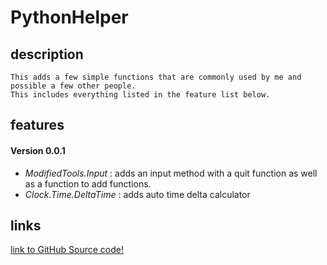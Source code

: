 # PythonHelper

## description
    This adds a few simple functions that are commonly used by me and possible a few other people.
    This includes everything listed in the feature list below.

## features

#### Version 0.0.1
-  _ModifiedTools.Input_ : adds an input method with a quit function as well as a function to add functions.
- _Clock.Time.DeltaTime_ : adds auto time delta calculator

## links
[link to GitHub Source code!](https://github.com/spidertyler2005/PythonHelper)